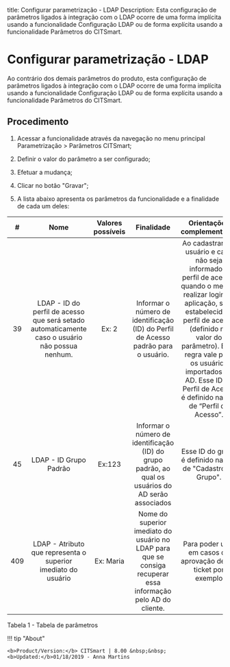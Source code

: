 title: Configurar parametrização - LDAP
Description: Esta configuração de parâmetros ligados à integração com o LDAP ocorre de uma forma implícita usando a funcionalidade Configuração LDAP ou de forma explícita usando a funcionalidade Parâmetros do CITSmart.
# Configurar parametrização - LDAP

Ao contrário dos demais parâmetros do produto, esta configuração de parâmetros
ligados à integração com o LDAP ocorre de uma forma implícita usando a
funcionalidade Configuração LDAP ou de forma explícita usando a
funcionalidade Parâmetros do CITSmart.

Procedimento
----------------

1.  Acessar a funcionalidade através da navegação no menu principal
    Parametrização \> Parâmetros CITSmart;

2.  Definir o valor do parâmetro a ser configurado;

3.  Efetuar a mudança;

4.  Clicar no botão "Gravar";

5.  A lista abaixo apresenta os parâmetros da funcionalidade e a finalidade de
    cada um deles:

|  #  |                                               Nome                                              | Valores possíveis |                                                   Finalidade                                                   |                                                                                                                                             Orientações complementares                                                                                                                                            |
|:---:|:-----------------------------------------------------------------------------------------------:|:-----------------:|:--------------------------------------------------------------------------------------------------------------:|:-----------------------------------------------------------------------------------------------------------------------------------------------------------------------------------------------------------------------------------------------------------------------------------------------------------------:|
|  39 | LDAP - ID do perfil de acesso que será setado automaticamente caso o usuário não possua nenhum. |       Ex: 2       |               Informar o número de identificação (ID) do Perfil de Acesso padrão para o usuário.               | Ao cadastrar um usuário e caso não seja informado o perfil de acesso, quando o mesmo realizar login na aplicação, será estabelecido o perfil de acesso (definido no valor do parâmetro). Essa regra vale para os usuários importados do AD. Esse ID do Perfil de Acesso é definido na tela de “Perfil de Acesso”. |
|  45 |                                      LDAP - ID Grupo Padrão                                     |       Ex:123      |       Informar o número de identificação (ID) do grupo padrão, ao qual os usuários do AD serão associados      |                                                                                                                            Esse ID do grupo é definido na tela de "Cadastro de Grupo".                                                                                                                            |
| 409 |                  LDAP - Atributo que representa o superior imediato do usuário                  |     Ex: Maria     | Nome do superior imediato do usuário no LDAP para que se consiga recuperar essa informação pelo AD do cliente. |                                                                                                                           Para poder usar em casos de aprovação de um ticket por exemplo                                                                                                                          |


Tabela 1 - Tabela de parâmetros

!!! tip "About"

    <b>Product/Version:</b> CITSmart | 8.00 &nbsp;&nbsp;
    <b>Updated:</b>01/18/2019 - Anna Martins
